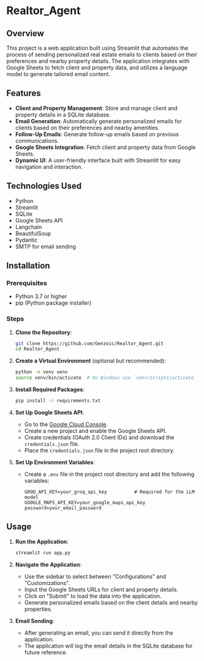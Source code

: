 # Realtor_Agent
## Overview

This project is a web application built using Streamlit that automates the process of sending personalized real estate emails to clients based on their preferences and nearby property details. The application integrates with Google Sheets to fetch client and property data, and utilizes a language model to generate tailored email content.

## Features

- **Client and Property Management**: Store and manage client and property details in a SQLite database.
- **Email Generation**: Automatically generate personalized emails for clients based on their preferences and nearby amenities.
- **Follow-Up Emails**: Generate follow-up emails based on previous communications.
- **Google Sheets Integration**: Fetch client and property data from Google Sheets.
- **Dynamic UI**: A user-friendly interface built with Streamlit for easy navigation and interaction.

## Technologies Used

- Python
- Streamlit
- SQLite
- Google Sheets API
- Langchain
- BeautifulSoup
- Pydantic
- SMTP for email sending

## Installation

### Prerequisites

- Python 3.7 or higher
- pip (Python package installer)

### Steps

1. **Clone the Repository**:
   ```bash
   git clone https://github.com/Genzoic/Realtor_Agent.git
   cd Realtor_Agent
   ```

2. **Create a Virtual Environment** (optional but recommended):
   ```bash
   python -m venv venv
   source venv/bin/activate  # On Windows use `venv\Scripts\activate`
   ```

3. **Install Required Packages**:
   ```bash
   pip install -r requirements.txt
   ```

4. **Set Up Google Sheets API**:
   - Go to the [Google Cloud Console](https://console.cloud.google.com/).
   - Create a new project and enable the Google Sheets API.
   - Create credentials (OAuth 2.0 Client IDs) and download the `credentials.json` file.
   - Place the `credentials.json` file in the project root directory.

5. **Set Up Environment Variables**:
   - Create a `.env` file in the project root directory and add the following variables:
     ```
     GROQ_API_KEY=your_groq_api_key          # Required for the LLM model
     GOOGLE_MAPS_API_KEY=your_google_maps_api_key
     password=your_email_password
     ```

## Usage

1. **Run the Application**:
   ```bash
   streamlit run app.py
   ```

2. **Navigate the Application**:
   - Use the sidebar to select between "Configurations" and "Customizations".
   - Input the Google Sheets URLs for client and property details.
   - Click on "Submit" to load the data into the application.
   - Generate personalized emails based on the client details and nearby properties.

3. **Email Sending**:
   - After generating an email, you can send it directly from the application.
   - The application will log the email details in the SQLite database for future reference.
